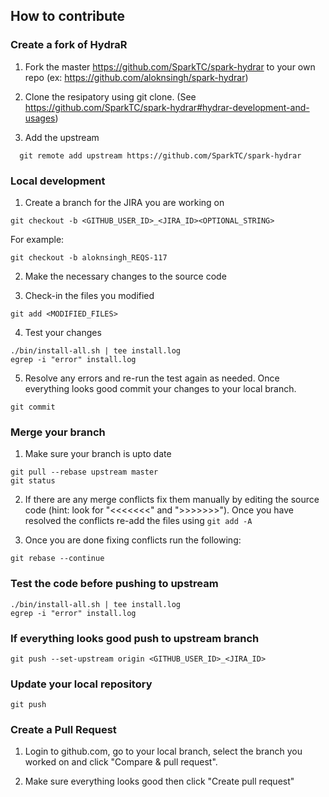 ## How to contribute 

### Create a fork of HydraR

1) Fork the master https://github.com/SparkTC/spark-hydrar to your own repo (ex: https://github.com/aloknsingh/spark-hydrar)

2) Clone the resipatory using git clone. (See https://github.com/SparkTC/spark-hydrar#hydrar-development-and-usages)

3) Add the upstream
  ```
    git remote add upstream https://github.com/SparkTC/spark-hydrar
  ```
  
### Local development 

1) Create a branch for the JIRA you are working on
```
git checkout -b <GITHUB_USER_ID>_<JIRA_ID><OPTIONAL_STRING>
```
For example:
```
git checkout -b aloknsingh_REQS-117
```
2) Make the necessary changes to the source code

3) Check-in the files you modified

  ```
  git add <MODIFIED_FILES>
  ```

4) Test your changes
  ```
  ./bin/install-all.sh | tee install.log
  egrep -i "error" install.log
  ```
5) Resolve any errors and re-run the test again as needed. Once everything looks good commit your changes to your local branch.
  ```
  git commit
  ```

### Merge your branch

1) Make sure your branch is upto date

```
git pull --rebase upstream master
git status
```

2) If there are any merge conflicts fix them manually by editing the source code (hint: look for "<<<<<<<" and ">>>>>>>"). Once you have resolved the conflicts re-add the files using `git add -A`

3) Once you are done fixing conflicts run the following:
```
git rebase --continue
```

### Test the code before pushing to upstream

```
./bin/install-all.sh | tee install.log
egrep -i "error" install.log
```

### If everything looks good push to upstream branch

```
git push --set-upstream origin <GITHUB_USER_ID>_<JIRA_ID>
```

### Update your local repository

```
git push
```

### Create a Pull Request
1) Login to github.com, go to your local branch, select the branch you worked on and click "Compare & pull request". 

2) Make sure everything looks good then click "Create pull request"

